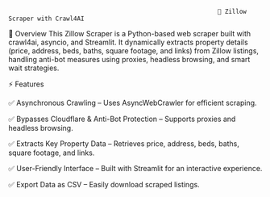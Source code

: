                                                               🏡 Zillow Scraper with Crawl4AI
                                                              
📌 Overview
This Zillow Scraper is a Python-based web scraper built with crawl4ai, asyncio, and Streamlit. It dynamically extracts property details (price, address, beds, baths, square footage, and links) from Zillow listings, handling anti-bot measures using proxies, headless browsing, and smart wait strategies.

⚡ Features

✅ Asynchronous Crawling – Uses AsyncWebCrawler for efficient scraping.

✅ Bypasses Cloudflare & Anti-Bot Protection – Supports proxies and headless browsing.

✅ Extracts Key Property Data – Retrieves price, address, beds, baths, square footage, and links.

✅ User-Friendly Interface – Built with Streamlit for an interactive experience.

✅ Export Data as CSV – Easily download scraped listings.
